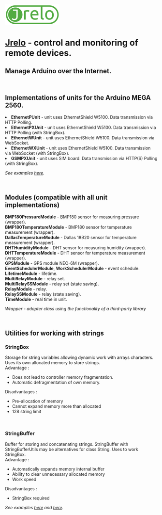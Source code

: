<img src="logo-lg.png">

<h1><a target="_blank" href="https://jrelo.com">Jrelo</a> - control and monitoring of remote devices.</h1>
<h2> Manage Arduino over the Internet.</h2>
<br>
<h2>
    Implementations of units for the Arduino MEGA 2560.
</h2>
<ui>
    <li><b>EthernetPUnit</b> - unit uses EthernetShield W5100. Data transmission via HTTP Polling.</li>
    <li><b>EthernetPXUnit</b> - unit uses EthernetShield W5100. Data transmission via HTTP Polling (with StringBox).
    </li>
    <li><b>EthernetWUnit</b> - unit uses EthernetShield W5100. Data transmission via WebSocket.</li>
    <li><b>EthernetWXUnit</b> - unit uses EthernetShield W5100. Data transmission via WebSocket (with StringBox).
    </li>
    <li><b>GSMPXUnit</b> - unit uses SIM board. Data transmission via HTTP(S) Polling (with StringBox).</li>
</ui>
<p><i>See examples <a target="_blank" href="https://jrelo.com/archives/category/examples-ru/arduino">here</a>.</i></p>
<br>
<h2>
    Modules (compatible with all unit implementations)
</h2>

<div>
    <b>BMP180PressureModule</b> - BMP180 sensor for measuring pressure (wrapper).
</div>
<div>
    <b>BMP180TemperatureModule</b> - BMP180 sensor for temperature measurement (wrapper).
</div>
<div>
    <b>DallasTemperatureModule</b> - Dallas 18B20 sensor for temperature measurement (wrapper).
</div>
<div>
    <b>DHTHumidityModule</b> - DHT sensor for measuring humidity (wrapper).
</div>
<div>
    <b>DHTTemperatureModule</b> - DHT sensor for temperature measurement (wrapper).
</div>
<div>
    <b>GPSModule</b> - GPS module NEO-6M (wrapper).
</div>
<div>
    <b>EventSchedulerModule</b>, <b>WorkSchedulerModule</b> - event schedule.
</div>
<div>
    <b>LifetimeModule</b> - lifetime.
</div>
<div>
    <b>MultiRelayModule</b> - relay set.
</div>
<div>
    <b>MultiRelaySSModule</b> - relay set (state saving).
</div>
<div>
    <b>RelayModule</b> - relay.
</div>
<div>
    <b>RelaySSModule</b> - relay (state saving).
</div>
<div>
    <b>TimeModule</b> - real time in unit.
</div>

<p><i>Wrapper - adapter class using the functionality of a third-party library</i></p>
<br>
<h2>
    Utilities for working with strings
</h2>
<div>
    <h3>StringBox</h3> Storage for string variables allowing dynamic work with arrays characters. Uses its own allocated
    memory to store strings.
    <div>Advantage :</div>
    <ul>
        <li>Does not lead to controller memory fragmentation.</li>
        <li>Automatic defragmentation of own memory.</li>
    </ul>
    <div>Disadvantages :</div>
    <ul>
        <li>Pre-allocation of memory</li>
        <li>Cannot expand memory more than allocated</li>
        <li>128 string limit</li>
    </ul>
</div>
<br>
<div>
    <h3>StringBuffer</h3> Buffer for storing and concatenating strings. StringBuffer with StringBufferUtils may be
    alternatives
    for class String. Uses to work StringBox.
    <div>Advantage :</div>
    <ul>
        <li>Automatically expands memory internal buffer</li>
        <li>Ability to clear unnecessary allocated memory</li>
        <li>Work speed</li>
    </ul>
    <div>Disadvantages :</div>
    <ul>
        <li>StringBox required</li>
    </ul>
</div>
<p><i>See examples <a target="_blank"
                      href="https://github.com/jrelo-com/libraries/blob/master/JreloUtils/examples/StringBox/StringBox.ino">here</a>
    and <a target="_blank"
           href="https://github.com/jrelo-com/libraries/blob/master/JreloUtils/examples/StringBuffer/StringBuffer.ino">here</a>.</i>
</p>

